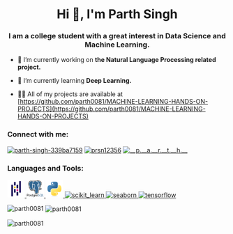 <h1 align="center">Hi 👋, I'm Parth Singh</h1>
<h3 align="center">I am a college student with a great interest in Data Science and Machine Learning.</h3>

- 🔭 I’m currently working on **the Natural Language Processing related project.**

- 🌱 I’m currently learning **Deep Learning.**

- 👨‍💻 All of my projects are available at [https://github.com/parth0081/MACHINE-LEARNING-HANDS-ON-PROJECTS](https://github.com/parth0081/MACHINE-LEARNING-HANDS-ON-PROJECTS)

<h3 align="left">Connect with me:</h3>
<p align="left">
<a href="https://linkedin.com/in/parth-singh-339ba7159" target="blank"><img align="center" src="https://raw.githubusercontent.com/rahuldkjain/github-profile-readme-generator/master/src/images/icons/Social/linked-in-alt.svg" alt="parth-singh-339ba7159" height="30" width="40" /></a>
<a href="https://kaggle.com/prsn12356" target="blank"><img align="center" src="https://raw.githubusercontent.com/rahuldkjain/github-profile-readme-generator/master/src/images/icons/Social/kaggle.svg" alt="prsn12356" height="30" width="40" /></a>
<a href="https://instagram.com/__p.__a.__r.__t.__h.__" target="blank"><img align="center" src="https://raw.githubusercontent.com/rahuldkjain/github-profile-readme-generator/master/src/images/icons/Social/instagram.svg" alt="__p.__a.__r.__t.__h.__" height="30" width="40" /></a>
</p>

<h3 align="left">Languages and Tools:</h3>
<p align="left"> <a href="https://pandas.pydata.org/" target="_blank" rel="noreferrer"> <img src="https://raw.githubusercontent.com/devicons/devicon/2ae2a900d2f041da66e950e4d48052658d850630/icons/pandas/pandas-original.svg" alt="pandas" width="40" height="40"/> </a> <a href="https://www.postgresql.org" target="_blank" rel="noreferrer"> <img src="https://raw.githubusercontent.com/devicons/devicon/master/icons/postgresql/postgresql-original-wordmark.svg" alt="postgresql" width="40" height="40"/> </a> <a href="https://www.python.org" target="_blank" rel="noreferrer"> <img src="https://raw.githubusercontent.com/devicons/devicon/master/icons/python/python-original.svg" alt="python" width="40" height="40"/> </a> <a href="https://scikit-learn.org/" target="_blank" rel="noreferrer"> <img src="https://upload.wikimedia.org/wikipedia/commons/0/05/Scikit_learn_logo_small.svg" alt="scikit_learn" width="40" height="40"/> </a> <a href="https://seaborn.pydata.org/" target="_blank" rel="noreferrer"> <img src="https://seaborn.pydata.org/_images/logo-mark-lightbg.svg" alt="seaborn" width="40" height="40"/> </a> <a href="https://www.tensorflow.org" target="_blank" rel="noreferrer"> <img src="https://www.vectorlogo.zone/logos/tensorflow/tensorflow-icon.svg" alt="tensorflow" width="40" height="40"/> </a> </p>

<p><img align="left" src="https://github-readme-stats.vercel.app/api/top-langs?username=parth0081&show_icons=true&locale=en&layout=compact" alt="parth0081" /></p>

<p>&nbsp;<img align="center" src="https://github-readme-stats.vercel.app/api?username=parth0081&show_icons=true&locale=en" alt="parth0081" /></p>

<p><img align="center" src="https://github-readme-streak-stats.herokuapp.com/?user=parth0081&" alt="parth0081" /></p>

